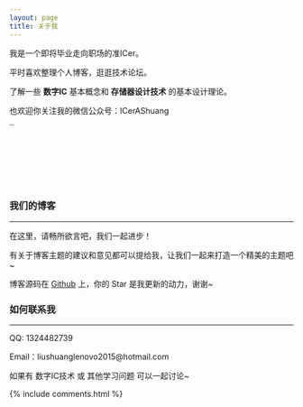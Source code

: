 ```yaml
---
layout: page
title: 关于我 
---
```


我是一个即将毕业走向职场的准ICer。

平时喜欢整理个人博客，逛逛技术论坛。

了解一些 **数字IC** 基本概念和 **存储器设计技术** 的基本设计理论。

也欢迎你关注我的微信公众号：ICerAShuang

<img src="https://sliu0827.github.io/images/ICerAShuang.png" align="left" alt="img" style="zoom:20%;" />	

​	

​	

​		

​	



### 我们的博客 

------


在这里，请畅所欲言吧，我们一起进步！



有关于博客主题的建议和意见都可以提给我，让我们一起来打造一个精美的主题吧~ 


博客源码在 <a target="_blank" href='https://github.com/sliu0827/sliu0827.github.io'>Github</a> 上，你的 Star 是我更新的动力，谢谢~





### 如何联系我

-----

<p> 
   QQ: 1324482739 
<p> 
Email：liushuanglenovo2015@hotmail.com         
<p> 
如果有 数字IC技术 或 其他学习问题 可以一起讨论~
<p> 



{% include comments.html %}

